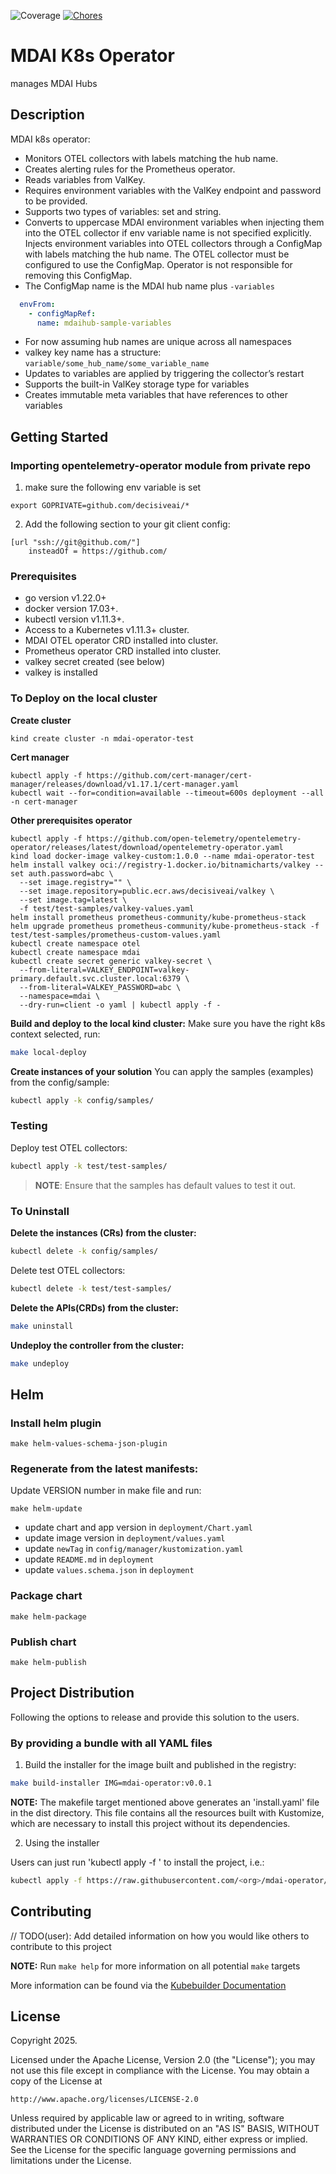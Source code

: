 ![Coverage](https://img.shields.io/badge/Coverage-1-red)
[![Chores](https://github.com/DecisiveAI/mdai-operator/actions/workflows/chores.yml/badge.svg)](https://github.com/DecisiveAI/mdai-operator/actions/workflows/chores.yml)
# MDAI K8s Operator
manages MDAI Hubs
## Description
MDAI k8s operator: 

- Monitors OTEL collectors with labels matching the hub name.
- Creates alerting rules for the Prometheus operator.
- Reads variables from ValKey.
- Requires environment variables with the ValKey endpoint and password to be provided.
- Supports two types of variables: set and string.
- Converts to uppercase MDAI environment variables when injecting them into the OTEL collector if env variable name is not specified explicitly.
  Injects environment variables into OTEL collectors through a ConfigMap with labels matching the hub name. The OTEL collector must be configured to use the ConfigMap. Operator is not responsible for removing this ConfigMap.
- The ConfigMap name is the MDAI hub name plus `-variables`
```yaml
  envFrom:
    - configMapRef:
      name: mdaihub-sample-variables
```
- For now assuming hub names are unique across all namespaces
- valkey key name has a structure: `variable/some_hub_name/some_variable_name`
- Updates to variables are applied by triggering the collector’s restart
- Supports the built-in ValKey storage type for variables 
- Creates immutable meta variables that have references to other variables

## Getting Started
### Importing opentelemetry-operator module from private repo
1. make sure the following env variable is set
```shell
export GOPRIVATE=github.com/decisiveai/*
```
2. Add the following section to your git client config:
```shell
[url "ssh://git@github.com/"]
	insteadOf = https://github.com/
```

### Prerequisites
- go version v1.22.0+
- docker version 17.03+.
- kubectl version v1.11.3+.
- Access to a Kubernetes v1.11.3+ cluster.
- MDAI OTEL operator CRD installed into cluster.
- Prometheus operator CRD installed into cluster.
- valkey secret created (see below)
- valkey is installed

### To Deploy on the local cluster
**Create cluster**
```shell
kind create cluster -n mdai-operator-test
```
**Cert manager**
```shell
kubectl apply -f https://github.com/cert-manager/cert-manager/releases/download/v1.17.1/cert-manager.yaml
kubectl wait --for=condition=available --timeout=600s deployment --all -n cert-manager
```
**Other prerequisites operator**   
```shell
kubectl apply -f https://github.com/open-telemetry/opentelemetry-operator/releases/latest/download/opentelemetry-operator.yaml
kind load docker-image valkey-custom:1.0.0 --name mdai-operator-test
helm install valkey oci://registry-1.docker.io/bitnamicharts/valkey --set auth.password=abc \
  --set image.registry="" \
  --set image.repository=public.ecr.aws/decisiveai/valkey \
  --set image.tag=latest \
  -f test/test-samples/valkey-values.yaml
helm install prometheus prometheus-community/kube-prometheus-stack
helm upgrade prometheus prometheus-community/kube-prometheus-stack -f test/test-samples/prometheus-custom-values.yaml
kubectl create namespace otel
kubectl create namespace mdai
kubectl create secret generic valkey-secret \
  --from-literal=VALKEY_ENDPOINT=valkey-primary.default.svc.cluster.local:6379 \
  --from-literal=VALKEY_PASSWORD=abc \
  --namespace=mdai \
  --dry-run=client -o yaml | kubectl apply -f -
```
**Build and deploy to the local kind cluster:**
Make sure you have the right k8s context selected, run:

```sh
make local-deploy
```

**Create instances of your solution**
You can apply the samples (examples) from the config/sample:

```sh
kubectl apply -k config/samples/
```
### Testing
Deploy test OTEL collectors:
```sh
kubectl apply -k test/test-samples/
```

>**NOTE**: Ensure that the samples has default values to test it out.

### To Uninstall
**Delete the instances (CRs) from the cluster:**

```sh
kubectl delete -k config/samples/
```
Delete test OTEL collectors:
```sh
kubectl delete -k test/test-samples/
```

**Delete the APIs(CRDs) from the cluster:**

```sh
make uninstall
```

**Undeploy the controller from the cluster:**

```sh
make undeploy
```
## Helm
### Install helm plugin
```shell
make helm-values-schema-json-plugin
```
### Regenerate from the latest manifests:
Update VERSION number in make file and run:
```shell
make helm-update
```
- update chart and app version in `deployment/Chart.yaml`
- update image version in `deployment/values.yaml`
- update `newTag` in `config/manager/kustomization.yaml`
- update `README.md` in `deployment`
- update `values.schema.json` in `deployment`

### Package chart
```shell
make helm-package
```
### Publish chart
```shell
make helm-publish
```

## Project Distribution 

Following the options to release and provide this solution to the users.

### By providing a bundle with all YAML files

1. Build the installer for the image built and published in the registry:

```sh
make build-installer IMG=mdai-operator:v0.0.1
```

**NOTE:** The makefile target mentioned above generates an 'install.yaml'
file in the dist directory. This file contains all the resources built
with Kustomize, which are necessary to install this project without its
dependencies.

2. Using the installer

Users can just run 'kubectl apply -f <URL for YAML BUNDLE>' to install
the project, i.e.:

```sh
kubectl apply -f https://raw.githubusercontent.com/<org>/mdai-operator/<tag or branch>/dist/install.yaml
```

## Contributing
// TODO(user): Add detailed information on how you would like others to contribute to this project

**NOTE:** Run `make help` for more information on all potential `make` targets

More information can be found via the [Kubebuilder Documentation](https://book.kubebuilder.io/introduction.html)

## License

Copyright 2025.

Licensed under the Apache License, Version 2.0 (the "License");
you may not use this file except in compliance with the License.
You may obtain a copy of the License at

    http://www.apache.org/licenses/LICENSE-2.0

Unless required by applicable law or agreed to in writing, software
distributed under the License is distributed on an "AS IS" BASIS,
WITHOUT WARRANTIES OR CONDITIONS OF ANY KIND, either express or implied.
See the License for the specific language governing permissions and
limitations under the License.

